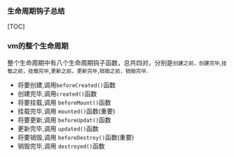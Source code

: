 ### 生命周期钩子总结

[TOC]

### vm的整个生命周期
整个生命周期中有八个生命周期钩子函数，总共四对，分别是`创建之前，创建完毕`,`挂载之前，挂载完毕`,`更新之前，更新完毕`,`销毁之前，销毁完毕`.

- 将要创建,调用`beforeCreated()`函数
- 创建完毕,调用`created()`函数
- 将要挂载,调用 `beforeMount()`函数
- 挂载完毕,调用 `mounted()`函数(重要)
- 将要更新,调用 `beforeUpdat()`函数
- 更新完毕,调用 `updated()`函数
- 将要销毁,调用 `beforeDestroy()`函数(重要)
- 销毁完毕,调用 `destroyed()`函数
